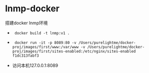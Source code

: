 # lnmp-docker
搭建docker lnmp环境 

- ``` docker build -t lnmp:v1 .``` 

- ``` docker run -it -p 8089:80 -v /Users/purelightme/docker-proj/images/first/www:/var/www -v /Users/purelightme/docker-proj/images/first/sites-enabled:/etc/nginx/sites-enabled f1dc313fabf3``` 

- 访问本机127.0.0.1:8089
